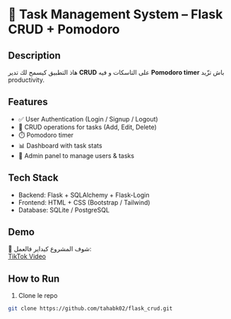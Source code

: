 # 🎯 Task Management System – Flask CRUD + Pomodoro

## Description
هاذ التطبيق كيسمح لك تدير **CRUD** على التاسكات و فيه **Pomodoro timer** باش تزّيد productivity.

## Features
- ✅ User Authentication (Login / Signup / Logout)
- 📝 CRUD operations for tasks (Add, Edit, Delete)
- ⏱️ Pomodoro timer
- 📊 Dashboard with task stats
- 🔐 Admin panel to manage users & tasks

## Tech Stack
- Backend: Flask + SQLAlchemy + Flask-Login
- Frontend: HTML + CSS (Bootstrap / Tailwind)
- Database: SQLite / PostgreSQL

## Demo
🎥 شوف المشروع كيداير فالعمل:  
[TikTok Video](https://www.tiktok.com/@tahaboulhak/video/7551422454393031943?is_from_webapp=1&sender_device=pc&web_id=7441373306597000760)

## How to Run
1. Clone le repo  
```bash
git clone https://github.com/tahabk02/flask_crud.git
